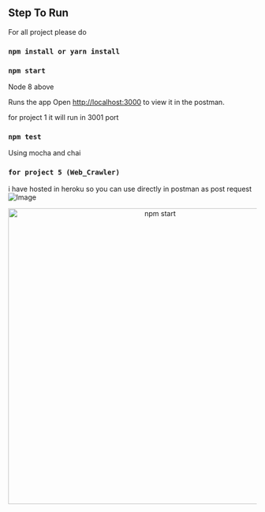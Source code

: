 ## Step To Run

For all project please do

### `npm install or yarn install`

### `npm start`

Node 8 above

Runs the app
Open [http://localhost:3000](http://localhost:3000) to view it in the postman.

for project 1 it will run in 3001 port

### `npm test`

Using mocha and chai

### `for project 5 (Web_Crawler)`

i have hosted in heroku so you can use directly in postman as post request
![Image](https://ibb.co/XZQ50FD)

<p align='center'>
<img src='https://ibb.co/XZQ50FD' width='600' alt='npm start'>
</p>
